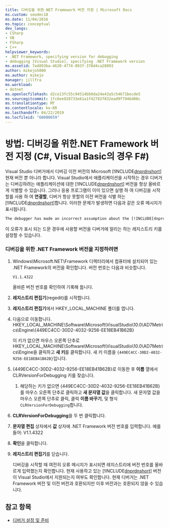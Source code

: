 ```yaml
---
title: 디버깅을 위한.NET Framework 버전 지정 | Microsoft Docs
ms.custom: seodec18
ms.date: 11/04/2016
ms.topic: conceptual
dev_langs:
- CSharp
- VB
- FSharp
- C++
helpviewer_keywords:
- .NET Framework, specifying version for debugging
- debugging [Visual Studio], specifying .NET Framework version
ms.assetid: 7a4893ba-4620-4774-893f-378d4ca28893
author: mikejo5000
ms.author: mikejo
manager: jillfra
ms.workload:
- dotnet
ms.openlocfilehash: d2ce13fc55c94514bb9da24e43a5c54671becde5
ms.sourcegitcommit: 1fc6ee928733e61a1f42782f832ead9f7946d00c
ms.translationtype: MT
ms.contentlocale: ko-KR
ms.lasthandoff: 04/22/2019
ms.locfileid: "60080659"
---
```

# <a name="how-to-specify-a-net-framework-version-for-debugging-c-visual-basic-f"></a>방법: 디버깅을 위한.NET Framework 버전 지정 (C#, Visual Basic의 경우 F#)

Visual Studio 디버거에서 디버깅 이전 버전의 Microsoft [!INCLUDE[dnprdnshort](../code-quality/includes/dnprdnshort_md.md)] 현재 버전 뿐 아니라 합니다. Visual Studio에서 애플리케이션을 시작하는 경우 디버거는 디버깅하려는 애플리케이션에 대한 [!INCLUDE[dnprdnshort](../code-quality/includes/dnprdnshort_md.md)] 버전을 항상 올바르게 식별할 수 있습니다. 그러나 응용 프로그램이 이미 있으면 실행 하 여 디버깅을 시작할를 사용 하 여 **연결할**, 디버거 항상 못할의 이전 버전을 식별 하는 [!INCLUDE[dnprdnshort](../code-quality/includes/dnprdnshort_md.md)]합니다. 이러한 문제가 발생하면 다음과 같은 오류 메시지가 표시됩니다.

``` cmd
The debugger has made an incorrect assumption about the [!INCLUDE[dnprdnshort](../code-quality/includes/dnprdnshort_md.md)] version your application is going to use.
```

이 오류가 표시 되는 드문 경우에 사용할 버전을 디버거에 알리는 하는 레지스트리 키를 설정할 수 있습니다.

### <a name="to-specify-a-net-framework-version-for-debugging"></a>디버깅을 위한 .NET Framework 버전을 지정하려면

1. Windows\Microsoft.NET\Framework 디렉터리에서 컴퓨터에 설치되어 있는 .NET Framework의 버전을 확인합니다. 버전 번호는 다음과 비슷합니다.

    `V1.1.4322`

    올바른 버전 번호를 확인하여 기록해 둡니다.

2. **레지스트리 편집기**(regedit)를 시작합니다.

3. **레지스트리 편집기**에서 HKEY_LOCAL_MACHINE 폴더를 엽니다.

4. 다음으로 이동합니다. HKEY_LOCAL_MACHINE\Software\Microsoft\VisualStudio\10.0\AD7Metrics\Engine\\{449EC4CC-30D2-4032-9256-EE18EB41B62B}

    이 키가 없으면 마우스 오른쪽 단추로 HKEY_LOCAL_MACHINE\Software\Microsoft\VisualStudio\10.0\AD7Metrics\Engine을 클릭하고 **새 키**를 클릭합니다. 새 키 이름을 `{449EC4CC-30D2-4032-9256-EE18EB41B62B}`입니다.

5. {449EC4CC-30D2-4032-9256-EE18EB41B62B}로 이동한 후 **이름** 열에서 CLRVersionForDebugging 키를 찾습니다.

   1. 해당하는 키가 없으면 {449EC4CC-30D2-4032-9256-EE18EB41B62B}를 마우스 오른쪽 단추로 클릭하고 **새 문자열 값**을 클릭합니다. 새 문자열 값을 마우스 오른쪽 단추로 클릭, 클릭 **이름 바꾸기**, 및 형식 `CLRVersionForDebugging`합니다.

6. **CLRVersionForDebugging**을 두 번 클릭합니다.

7. **문자열 편집** 상자에서 **값** 상자에 .NET Framework 버전 번호를 입력합니다. 예를 들어: V1.1.4322

8. **확인**을 클릭합니다.

9. **레지스트리 편집기**를 닫습니다.

     디버깅을 시작할 때 여전히 오류 메시지가 표시되면 레지스트리에 버전 번호를 올바르게 입력했는지 확인합니다. 현재 사용하고 있는 [!INCLUDE[dnprdnshort](../code-quality/includes/dnprdnshort_md.md)] 버전이 Visual Studio에서 지원되는지 여부도 확인합니다. 현재 디버거는 .NET Framework 버전 및 이전 버전과 호환되지만 이후 버전과는 호환되지 않을 수 있습니다.

## <a name="see-also"></a>참고 항목
- [디버거 설정 및 준비](../debugger/debugger-settings-and-preparation.md)